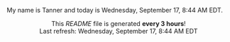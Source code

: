 My name is Tanner and today is Wednesday, September 17, 8:44 AM EDT.

<p align="center">This <i>README</i> file is generated <b>every 3 hours</b>!</br>Last refresh: Wednesday, September 17, 8:44 AM EDT<br /></p>
